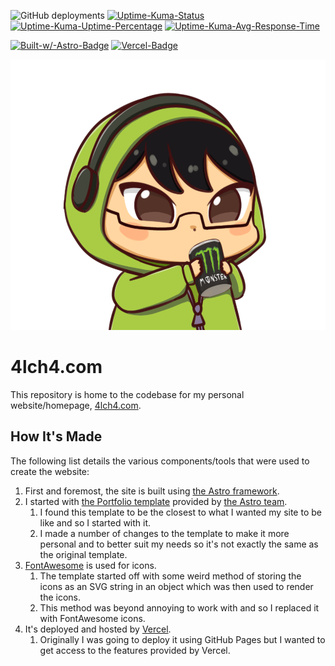 ![GitHub deployments](https://img.shields.io/github/deployments/4lch4/4lch4.com/production?style=flat-square&logo=vercel&label=Last%20Vercel%20Deployment)
[![Uptime-Kuma-Status](https://uptime.4lch4.io/api/badge/1/status?style=flat-square)](https://uptime.4lch4.io/status/homepage)
[![Uptime-Kuma-Uptime-Percentage](https://uptime.4lch4.io/api/badge/1/uptime?style=flat-square)](https://uptime.4lch4.io/status/homepage)
[![Uptime-Kuma-Avg-Response-Time](https://uptime.4lch4.io/api/badge/1/avg-response?style=flat-square)](https://uptime.4lch4.io/status/homepage)

[![Built-w/-Astro-Badge](https://img.shields.io/badge/Built%20with-Astro-blue?style=flat-square&logo=astro)](https://astro.build)
[![Vercel-Badge](https://img.shields.io/badge/Hosted%20on-Vercel-blue?style=flat-square&logo=vercel)](https://vercel.com)

<img height="433" width="564" src="./public/assets/img/Avatar-1.png" alt="The avatar image used everywhere by 4lch4 across. A chibi-esque drawing of himself drinking Monster."></img>

# 4lch4.com

This repository is home to the codebase for my personal website/homepage, [4lch4.com][0].

## How It's Made

The following list details the various components/tools that were used to create the website:

1. First and foremost, the site is built using [the Astro framework][3].
2. I started with [the Portfolio template][1] provided by [the Astro team][2].
   1. I found this template to be the closest to what I wanted my site to be like and so I started with it.
   2. I made a number of changes to the template to make it more personal and to better suit my needs so it's not exactly the same as the original template.
3. [FontAwesome][4] is used for icons.
   1. The template started off with some weird method of storing the icons as an SVG string in an object which was then used to render the icons.
   2. This method was beyond annoying to work with and so I replaced it with FontAwesome icons.
4. It's deployed and hosted by [Vercel][5].
   1. Originally I was going to deploy it using GitHub Pages but I wanted to get access to the features provided by Vercel.

[0]: https://4lch4.com
[1]: https://github.com/withastro/astro/tree/latest/examples/portfolio
[2]: https://github.com/withastro
[3]: https://astro.build
[4]: https://fontawesome.com
[5]: https://vercel.com
